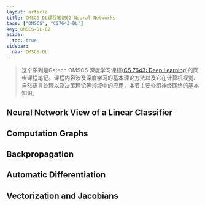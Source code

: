 ```yaml
---
layout: article
title: OMSCS-DL课程笔记02-Neural Networks
tags: ["OMSCS", "CS7643-DL"]
key: OMSCS-DL-02
aside:
  toc: true
sidebar:
  nav: OMSCS-DL
---
```


> 这个系列是Gatech OMSCS 深度学习课程([CS 7643: Deep Learning](https://omscs.gatech.edu/cs-7643-deep-learning))的同步课程笔记。课程内容涉及深度学习的基本理论方法以及它在计算机视觉、自然语言处理以及决策理论等领域中的应用，本节主要介绍神经网络的基本知识。
<!--more-->

## Neural Network View of a Linear Classifier

## Computation Graphs

## Backpropagation

## Automatic Differentiation

## Vectorization and Jacobians